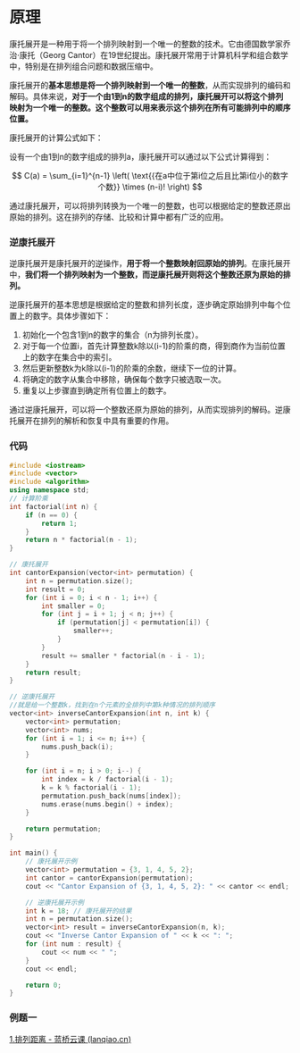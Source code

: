 # **原理**

康托展开是一种用于将一个排列映射到一个唯一的整数的技术。它由德国数学家乔治·康托（Georg Cantor）在19世纪提出。康托展开常用于计算机科学和组合数学中，特别是在排列组合问题和数据压缩中。

康托展开的**基本思想是将一个排列映射到一个唯一的整数**，从而实现排列的编码和解码。具体来说，**对于一个由1到n的数字组成的排列，康托展开可以将这个排列映射为一个唯一的整数。这个整数可以用来表示这个排列在所有可能排列中的顺序位置。**

康托展开的计算公式如下：

设有一个由1到n的数字组成的排列a，康托展开可以通过以下公式计算得到：

$$
C(a) = \sum_{i=1}^{n-1} \left( \text{{在a中位于第i位之后且比第i位小的数字个数}} \times (n-i)! \right)
$$

通过康托展开，可以将排列转换为一个唯一的整数，也可以根据给定的整数还原出原始的排列。这在排列的存储、比较和计算中都有广泛的应用。

### 逆康托展开

逆康托展开是康托展开的逆操作，**用于将一个整数映射回原始的排列**。在康托展开中，**我们将一个排列映射为一个整数，而逆康托展开则将这个整数还原为原始的排列。**

逆康托展开的基本思想是根据给定的整数和排列长度，逐步确定原始排列中每个位置上的数字。具体步骤如下：

1. 初始化一个包含1到n的数字的集合（n为排列长度）。
2. 对于每一个位置i，首先计算整数k除以(i-1)的阶乘的商，得到商作为当前位置上的数字在集合中的索引。
3. 然后更新整数k为k除以(i-1)的阶乘的余数，继续下一位的计算。
4. 将确定的数字从集合中移除，确保每个数字只被选取一次。
5. 重复以上步骤直到确定所有位置上的数字。

通过逆康托展开，可以将一个整数还原为原始的排列，从而实现排列的解码。逆康托展开在排列的解析和恢复中具有重要的作用。

### 代码
```cpp
#include <iostream>
#include <vector>
#include <algorithm>
using namespace std;
// 计算阶乘
int factorial(int n) {
    if (n == 0) {
        return 1;
    }
    return n * factorial(n - 1);
}

// 康托展开
int cantorExpansion(vector<int> permutation) {
    int n = permutation.size();
    int result = 0;
    for (int i = 0; i < n - 1; i++) {
        int smaller = 0;
        for (int j = i + 1; j < n; j++) {
            if (permutation[j] < permutation[i]) {
                smaller++;
            }
        }
        result += smaller * factorial(n - i - 1);
    }
    return result;
}

// 逆康托展开
//就是给一个整数k，找到在n个元素的全排列中第k种情况的排列顺序
vector<int> inverseCantorExpansion(int n, int k) {
    vector<int> permutation;
    vector<int> nums;
    for (int i = 1; i <= n; i++) {
        nums.push_back(i);
    }

    for (int i = n; i > 0; i--) {
        int index = k / factorial(i - 1);
        k = k % factorial(i - 1);
        permutation.push_back(nums[index]);
        nums.erase(nums.begin() + index);
    }

    return permutation;
}

int main() {
    // 康托展开示例
    vector<int> permutation = {3, 1, 4, 5, 2};
    int cantor = cantorExpansion(permutation);
    cout << "Cantor Expansion of {3, 1, 4, 5, 2}: " << cantor << endl;

    // 逆康托展开示例
    int k = 18; // 康托展开的结果
    int n = permutation.size();
    vector<int> result = inverseCantorExpansion(n, k);
    cout << "Inverse Cantor Expansion of " << k << ": ";
    for (int num : result) {
        cout << num << " ";
    }
    cout << endl;

    return 0;
}

```


### 例题一
[1.排列距离 - 蓝桥云课 (lanqiao.cn)](https://www.lanqiao.cn/problems/2168/learning/?page=1&first_category_id=1&sort=students_count&name=%E6%8E%92%E5%88%97%E8%B7%9D%E7%A6%BB)